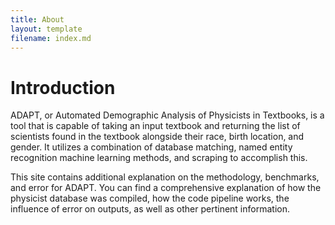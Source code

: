 ```yaml
---
title: About
layout: template
filename: index.md
--- 
```

# Introduction

ADAPT, or Automated Demographic Analysis of Physicists in Textbooks, is a tool that is capable of taking an input textbook and returning the list of scientists found in the textbook alongside their race, birth location, and gender. It utilizes a combination of database matching, named entity recognition machine learning methods, and scraping to accomplish this.

This site contains additional explanation on the methodology, benchmarks, and error for ADAPT. You can find a comprehensive explanation of how the physicist database was compiled, how the code pipeline works, the influence of error on outputs, as well as other pertinent information.
